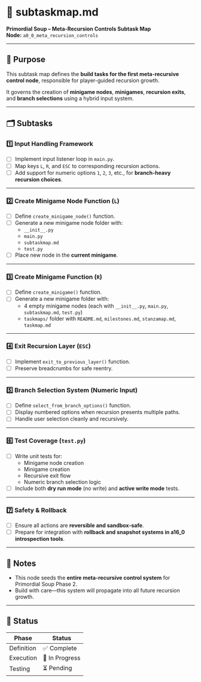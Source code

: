 <!-- Save to: 
C:\Users\Admin\storybook_primordial_soup\a0_0_genesis_gloop\a0_0_the_cell_that_dreamed_it_had_begun\a15_0_the_compiler_that_built_itself\a0_0_meta_recursion_controls\subtaskmap.md 
-->

# 🧩 subtaskmap.md  
**Primordial Soup – Meta-Recursion Controls Subtask Map**  
**Node:** `a0_0_meta_recursion_controls`

---

## 🔑 Purpose

This subtask map defines the **build tasks for the first meta-recursive control node**, responsible for player-guided recursion growth.

It governs the creation of **minigame nodes**, **minigames**, **recursion exits**, and **branch selections** using a hybrid input system.

---

## 🗂️ Subtasks

### **1️⃣ Input Handling Framework**

- [ ] Implement input listener loop in `main.py`.  
- [ ] Map keys `L`, `R`, and `ESC` to corresponding recursion actions.  
- [ ] Add support for numeric options `1`, `2`, `3`, etc., for **branch-heavy recursion choices**.

---

### **2️⃣ Create Minigame Node Function (`L`)**

- [ ] Define `create_minigame_node()` function.  
- [ ] Generate a new minigame node folder with:  
    - `__init__.py`  
    - `main.py`  
    - `subtaskmap.md`  
    - `test.py`  
- [ ] Place new node in the **current minigame**.

---

### **3️⃣ Create Minigame Function (`R`)**

- [ ] Define `create_minigame()` function.  
- [ ] Generate a new minigame folder with:  
    - 4 empty minigame nodes (each with `__init__.py`, `main.py`, `subtaskmap.md`, `test.py`)  
    - `taskmaps/` folder with `README.md`, `milestones.md`, `stanzamap.md`, `taskmap.md`

---

### **4️⃣ Exit Recursion Layer (`ESC`)**

- [ ] Implement `exit_to_previous_layer()` function.  
- [ ] Preserve breadcrumbs for safe reentry.

---

### **5️⃣ Branch Selection System (Numeric Input)**

- [ ] Define `select_from_branch_options()` function.  
- [ ] Display numbered options when recursion presents multiple paths.  
- [ ] Handle user selection cleanly and recursively.

---

### **6️⃣ Test Coverage (`test.py`)**

- [ ] Write unit tests for:  
    - Minigame node creation  
    - Minigame creation  
    - Recursive exit flow  
    - Numeric branch selection logic  
- [ ] Include both **dry run mode** (no write) and **active write mode** tests.

---

### **7️⃣ Safety & Rollback**

- [ ] Ensure all actions are **reversible and sandbox-safe**.  
- [ ] Prepare for integration with **rollback and snapshot systems in a16_0 introspection tools**.

---

## 🧠 Notes

- This node seeds the **entire meta-recursive control system** for Primordial Soup Phase 2.  
- Build with care—this system will propagate into all future recursion growth.

---

## 🚦 Status

| Phase | Status |
|--------|--------|
| Definition | ✅ Complete |
| Execution | 🚧 In Progress |
| Testing | ⏳ Pending |
